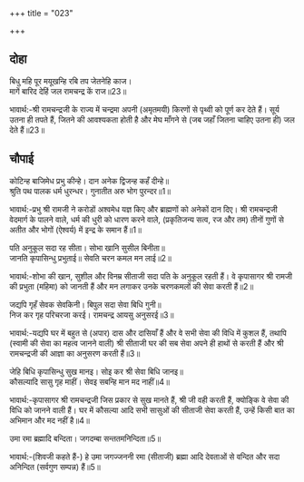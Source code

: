 +++
title = "023"

+++
## दोहा
बिधु महि पूर मयूखन्हि रबि तप जेतनेहि काज।  
मागें बारिद देहिं जल रामचन्द्र कें राज॥23॥  

भावार्थ:-श्री रामचन्द्रजी के राज्य में चन्द्रमा अपनी (अमृतमयी) किरणों से पृथ्वी को पूर्ण कर देते हैं। सूर्य उतना ही तपते हैं, जितने की आवश्यकता होती है और मेघ माँगने से (जब जहाँ जितना चाहिए उतना ही) जल देते हैं॥23॥  




## चौपाई
कोटिन्ह बाजिमेध प्रभु कीन्हे। दान अनेक द्विजन्ह कहँ दीन्हे॥  
श्रुति पथ पालक धर्म धुरन्धर। गुनातीत अरु भोग पुरन्दर॥1॥  

भावार्थ:-प्रभु श्री रामजी ने करोडों अश्वमेध यज्ञ किए और ब्राह्मणों को अनेकों दान दिए। श्री रामचन्द्रजी वेदमार्ग के पालने वाले, धर्म की धुरी को धारण करने वाले, (प्रकृतिजन्य सत्व, रज और तम) तीनों गुणों से अतीत और भोगों (ऐश्वर्य) में इन्द्र के समान हैं॥1॥  

पति अनुकूल सदा रह सीता। सोभा खानि सुसील बिनीता॥  
जानति कृपासिन्धु प्रभुताई॥ सेवति चरन कमल मन लाई॥2॥  

भावार्थ:-शोभा की खान, सुशील और विनम्र सीताजी सदा पति के अनुकूल रहती हैं। वे कृपासागर श्री रामजी की प्रभुता (महिमा) को जानती हैं और मन लगाकर उनके चरणकमलों की सेवा करती हैं॥2॥  

जद्यपि गृहँ सेवक सेवकिनी। बिपुल सदा सेवा बिधि गुनी॥  
निज कर गृह परिचरजा करई। रामचन्द्र आयसु अनुसरई॥3॥  

भावार्थ:-यद्यपि घर में बहुत से (अपार) दास और दासियाँ हैं और वे सभी सेवा की विधि में कुशल हैं, तथापि (स्वामी की सेवा का महत्व जानने वाली) श्री सीताजी घर की सब सेवा अपने ही हाथों से करती हैं और श्री रामचन्द्रजी की आज्ञा का अनुसरण करती हैं॥3॥  

जेहि बिधि कृपासिन्धु सुख मानइ। सोइ कर श्री सेवा बिधि जानइ॥  
कौसल्यादि सासु गृह माहीं। सेवइ सबन्हि मान मद नाहीं॥4॥  

भावार्थ:-कृपासागर श्री रामचन्द्रजी जिस प्रकार से सुख मानते हैं, श्री जी वही करती हैं, क्योङ्कि वे सेवा की विधि को जानने वाली हैं। घर में कौसल्या आदि सभी सासुओं की सीताजी सेवा करती हैं, उन्हें किसी बात का अभिमान और मद नहीं है॥4॥  

उमा रमा ब्रह्मादि बन्दिता। जगदम्बा सन्ततमनिन्दिता॥5॥  

भावार्थ:-(शिवजी कहते हैं-) हे उमा जगज्जननी रमा (सीताजी) ब्रह्मा आदि देवताओं से वन्दित और सदा अनिन्दित (सर्वगुण सम्पन्न) हैं॥5॥  

